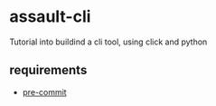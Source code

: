 # assault-cli
Tutorial into buildind a cli tool, using click and python

## requirements
- [pre-commit](https://pre-commit.com/)
